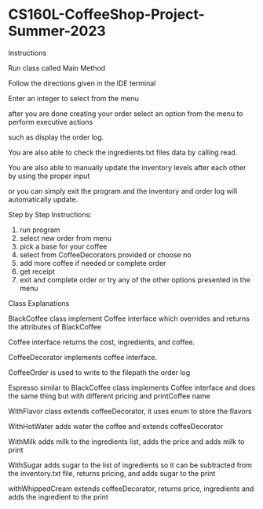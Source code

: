 # CS160L-CoffeeShop-Project-Summer-2023

Instructions

Run class called Main Method

Follow the directions given in the IDE terminal

Enter an integer to select from the menu

after you are done creating your order select an option from the menu to perform executive actions

such as display the order log.

You are also able to check the ingredients.txt files data by calling read.

You are also able to manually update the inventory levels after each other by using the proper input

or you can simply exit the program and the inventory and order log will automatically update.

Step by Step Instructions:

1. run program
2. select new order from menu
3. pick a base for your coffee
4. select from CoffeeDecorators provided or choose no
5. add more coffee if needed or complete order
6. get receipt
7. exit and complete order or try any of the other options presented in the menu

Class Explanations

BlackCoffee class implement Coffee interface which overrides and returns the attributes of BlackCoffee

Coffee interface returns the cost, ingredients, and coffee.

CoffeeDecorator implements coffee interface.

CoffeeOrder is used to write to the filepath the order log

Espresso similar to BlackCoffee class implements Coffee interface and does the same thing but with different pricing and printCoffee name

WithFlavor class extends coffeeDecorator, it uses enum to store the flavors

WithHotWater adds water the coffee and extends coffeeDecorator

WithMilk adds milk to the ingredients list, adds the price and adds milk to print

WithSugar adds sugar to the list of ingredients so it can be subtracted from the inventory.txt file, returns pricing, and adds sugar to the print

withWhippedCream extends coffeeDecorator, returns price, ingredients and adds the ingredient to the print
